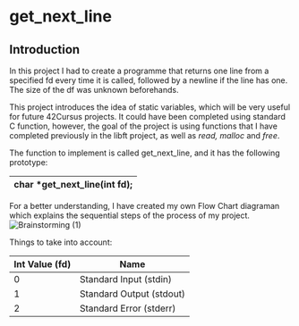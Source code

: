 # get_next_line

## Introduction

In this project I had to create a programme that returns one line from a specified fd every time it is called, followed by a newline if the line has one. The size of the df was unknown beforehands. 

This project introduces the idea of static variables, which will be very useful for future 42Cursus projects. It could have been completed using standard C function, however, the goal of the project is using functions that I have completed previously in the libft project, as well as *read, malloc* and *free*. 

The function to implement is called get_next_line, and it has the following prototype:

| char *get_next_line(int fd); |
|------------------------------|

For a better understanding, I have created my own Flow Chart diagraman which explains the sequential steps of the process of my project. 
![Brainstorming (1)](https://github.com/MaddiMo/42_School/assets/114074329/40eb37d9-3142-4ed0-8554-8989d885dc13)


Things to take into account:

| Int Value (fd) |           Name           |
| ---------------| ----------------------   |
|       0        | Standard Input (stdin)   |
|       1        | Standard Output (stdout) |
|       2        | Standard Error (stderr)  |
